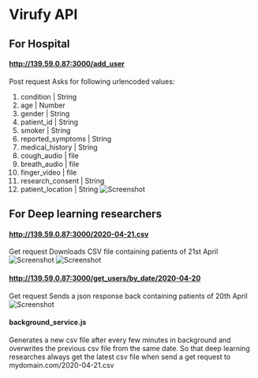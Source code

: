 # Virufy API

## For Hospital
#### http://139.59.0.87:3000/add_user
Post request
Asks for following urlencoded values:

1) condition   | String
2) age | Number
3) gender | String
4) patient_id | String
5) smoker | String
6) reported_symptoms | String
7) medical_history | String
8) cough_audio | file
9) breath_audio | file
10) finger_video | file
11) research_consent | String
12) patient_location | String
![Screenshot](https://imgur.com/ZW2SPgv.png)
## For Deep learning researchers
#### http://139.59.0.87:3000/2020-04-21.csv 
Get request
Downloads CSV file containing patients of 21st April
![Screenshot](https://imgur.com/3lrE43O.png)
![Screenshot](https://imgur.com/jtIcmxi.png)
#### http://139.59.0.87:3000/get_users/by_date/2020-04-20
Get request
Sends a json response back containing patients of 20th April
![Screenshot](https://imgur.com/CMgsiC2.png)
#### background_service.js 
Generates a new csv file after every few minutes in background and overwrites the previous csv file from the same date. So that deep learning researches always get the latest csv file when send a get request to mydomain.com/2020-04-21.csv